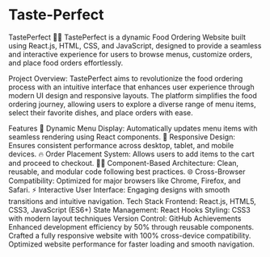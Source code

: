 # Taste-Perfect
TastePerfect 🍔🍕
TastePerfect is a dynamic Food Ordering Website built using React.js, HTML, CSS, and JavaScript, designed to provide a seamless and interactive experience for users to browse menus, customize orders, and place food orders effortlessly.

Project Overview:
TastePerfect aims to revolutionize the food ordering process with an intuitive interface that enhances user experience through modern UI design and responsive layouts. The platform simplifies the food ordering journey, allowing users to explore a diverse range of menu items, select their favorite dishes, and place orders with ease.

Features
📌 Dynamic Menu Display: Automatically updates menu items with seamless rendering using React components.
🎯 Responsive Design: Ensures consistent performance across desktop, tablet, and mobile devices.
🔥 Order Placement System: Allows users to add items to the cart and proceed to checkout.
🧑‍💻 Component-Based Architecture: Clean, reusable, and modular code following best practices.
🌐 Cross-Browser Compatibility: Optimized for major browsers like Chrome, Firefox, and Safari.
⚡ Interactive User Interface: Engaging designs with smooth transitions and intuitive navigation.
Tech Stack
Frontend: React.js, HTML5, CSS3, JavaScript (ES6+)
State Management: React Hooks
Styling: CSS3 with modern layout techniques
Version Control: GitHub
Achievements
Enhanced development efficiency by 50% through reusable components.
Crafted a fully responsive website with 100% cross-device compatibility.
Optimized website performance for faster loading and smooth navigation.
